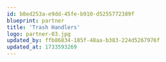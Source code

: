 ```yaml
---
id: b8ed253a-e9dd-45fe-b910-d5255772389f
blueprint: partner
title: 'Trash Handlers'
logo: partner-03.jpg
updated_by: ffb86834-185f-48aa-b383-224d5267976f
updated_at: 1733593269
---
```

